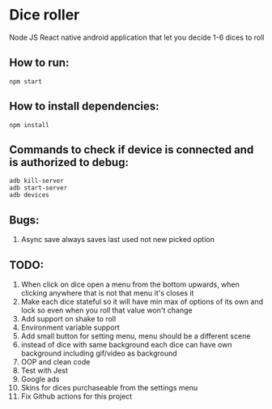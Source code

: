 # Dice roller

Node JS React native android application that let you decide 1-6 dices to roll<br>

## How to run:
```shell
npm start
```

## How to install dependencies:
```shell
npm install
```

## Commands to check if device is connected and is authorized to debug:
```shell
adb kill-server
adb start-server
adb devices
```

## Bugs:
<ol>
    <li>Async save always saves last used not new picked option</li>
</ol>

## TODO:
<ol>
    <li>When click on dice open a menu from the bottom upwards, when clicking anywhere that is not that menu it's closes it</li>
    <li>Make each dice stateful so it will have min max of options of its own and lock so even when you roll that value won't change</li>
    <li>Add support on shake to roll</li>
    <li>Environment variable support</li>
    <li>Add small button for setting menu, menu should be a different scene</li>
    <li>instead of dice with same background each dice can have own background including gif/video as background</li>
    <li>OOP and clean code</li>
    <li>Test with Jest</li>
    <li>Google ads</li>
    <li>Skins for dices purchaseable from the settings menu</li>
    <li>Fix Github actions for this project</li>
</ol>
